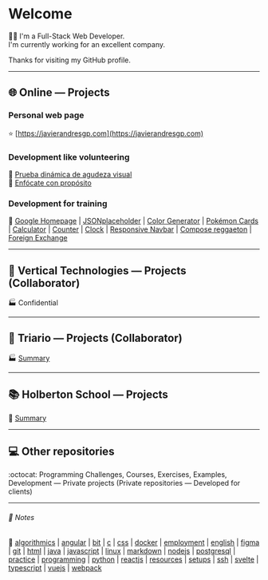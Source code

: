 # Welcome
:man_technologist: I'm a Full-Stack Web Developer.  
I'm currently working for an excellent company.

Thanks for visiting my GitHub profile.
- - -
## :globe_with_meridians: Online ― Projects
### Personal web page
:star: [https://javierandresgp.com](https://javierandresgp.com)
### Development like volunteering
:checkered_flag: [Prueba dinámica de agudeza visual](https://javierandresgp.github.io/development-optometrist/)  
:checkered_flag: [Enfócate con propósito](http://www.enfocateconproposito.org/)
### Development for training
:muscle: [Google Homepage](https://javierandresgp.github.io/training-google_homepage/) | [JSONplaceholder](https://javierandresgp.github.io/training-jsonplaceholder/) | [Color Generator](https://javierandresgp.github.io/training-color_generator/) | [Pokémon Cards](https://javierandresgp.github.io/training-pokemon_cards/) | [Calculator](https://javierandresgp.github.io/training-calculator/) | [Counter](https://javierandresgp.github.io/training-counter/) | [Clock](https://javierandresgp.github.io/training-clock/) | [Responsive Navbar](https://javierandresgp.github.io/training-responsive_navbar/) | [Compose reggaeton](https://javierandresgp.github.io/training-compose_reggaeton/) | [Foreign Exchange](https://javierandresgp.github.io/training-foreign_exchange/)
- - -
## :office: Vertical Technologies ― Projects (Collaborator)
:factory: Confidential
- - -
## :office: Triario ― Projects (Collaborator)
:factory: [Summary](triario.md)
- - -
## :books: Holberton School ― Projects
:school: [Summary](holberton_school.md)
- - -
## :computer: Other repositories
:octocat: Programming Challenges, Courses, Exercises, Examples, Development ― Private projects (Private repositories ― Developed for clients)
- - -
###### :memo: Notes
:bookmark: [algorithmics](algorithmics.md) | [angular](angular.md) | [bit](bit.md) | [c](c.md) | [css](css.md) | [docker](docker.md) | [employment](employment.md) | [english](english.md) | [figma](figma.md) | [git](git.md) | [html](html.md) | [java](java.md) | [javascript](javascript.md) | [linux](linux.md) | [markdown](markdown.md) | [nodejs](nodejs.md) | [postgresql](postgresql.md) | [practice](practice.md) | [programming](programming.md) | [python](python.md) | [reactjs](reactjs.md) | [resources](resources.md) | [setups](setups.md) | [ssh](ssh.md) | [svelte](svelte.md) | [typescript](typescript.md) | [vuejs](vuejs.md) | [webpack](webpack.md)
